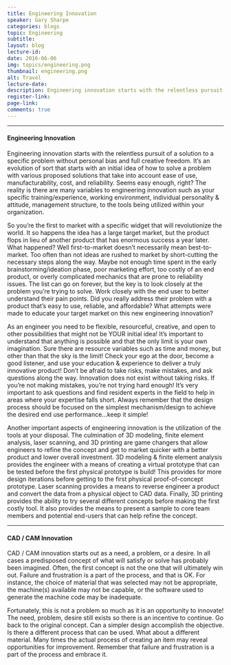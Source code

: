 ```yaml
---
title: Engineering Innovation
speaker: Gary Sharpe
categories: blogs
topic: Engineering
subtitle: 
layout: blog
lecture-id: 
date: 2016-06-06
img: topics/engineering.png
thumbnail: engineering.png
alt: Travel
lecture-date:
description: Engineering innovation starts with the relentless pursuit of a solution...
register-link:
page-link:
comments: true
---
```

<hr>

<h4>Engineering Innovation</h4>
Engineering innovation starts with the relentless pursuit of a solution to a specific problem without personal bias and full creative freedom.  It’s an evolution of sort that starts with an initial idea of how to solve a problem with various proposed solutions that take into account ease of use, manufacturability, cost, and reliability.  Seems easy enough, right?  The reality is there are many variables to engineering innovation such as your specific training/experience, working environment, individual personality & attitude, management structure, to the tools being utilized within your organization.
 
So you’re the first to market with a specific widget that will revolutionize the world.  It so happens the idea has a large target market, but the product flops in lieu of another product that has enormous success a year later.  What happened?  Well first-to-market doesn’t necessarily mean best-to-market.  Too often than not ideas are rushed to market by short-cutting the necessary steps along the way.  Maybe not enough time spent in the early brainstorming/ideation phase, poor marketing effort, too costly of an end product, or overly complicated mechanics that are prone to reliability issues.  The list can go on forever, but the key is to look closely at the problem you’re trying to solve.  Work closely with the end user to better understand their pain points.  Did you really address their problem with a product that’s easy to use, reliable, and affordable?  What attempts were made to educate your target market on this new engineering innovation?
 
As an engineer you need to be flexible, resourceful, creative, and open to other possibilities that might not be YOUR initial idea!  It’s important to understand that anything is possible and that the only limit is your own imagination.  Sure there are resource variables such as time and money, but other than that the sky is the limit!  Check your ego at the door, become a good listener, and use your education & experience to deliver a truly innovative product!  Don’t be afraid to take risks, make mistakes, and ask questions along the way.  Innovation does not exist without taking risks.  If you’re not making mistakes, you’re not trying hard enough!  It’s very important to ask questions and find resident experts in the field to help in areas where your expertise falls short.  Always remember that the design process should be focused on the simplest mechanism/design to achieve the desired end use performance…keep it simple!
 
Another important aspects of engineering innovation is the utilization of the tools at your disposal.  The culmination of 3D modeling, finite element analysis, laser scanning, and 3D printing are game changers that allow engineers to refine the concept and get to market quicker with a better product and lower overall investment.  3D modeling & finite element analysis provides the engineer with a means of creating a virtual prototype that can be tested before the first physical prototype is build!  This provides for more design iterations before getting to the first physical proof-of-concept prototype.  Laser scanning provides a means to reverse engineer a product and convert the data from a physical object to CAD data.  Finally, 3D printing provides the ability to try several different concepts before making the first costly tool.  It also provides the means to present a sample to core team members and potential end-users that can help refine the concept.

<hr>

<h4>CAD / CAM Innovation</h4>
CAD / CAM innovation starts out as a need, a problem, or a desire.  In all cases a predisposed concept of what will satisfy or solve has probably been imagined. Often, the first concept is not the one that will ultimately win out.  Failure and frustration is a part of the process, and that is OK. For instance, the choice of material that was selected may not be appropriate, the machine(s) available may not be capable, or the software used to generate the machine code may be inadequate.
 
Fortunately, this is not a problem so much as it is an opportunity to innovate!  The need, problem, desire still exists so there is an incentive to continue.  Go back to the original concept. Can a simpler design accomplish the objective.  Is there a different process that can be used. What about a different material. Many times the actual process of creating an item may reveal opportunities for improvement.  Remember that failure and frustration is a part of the process and embrace it. 